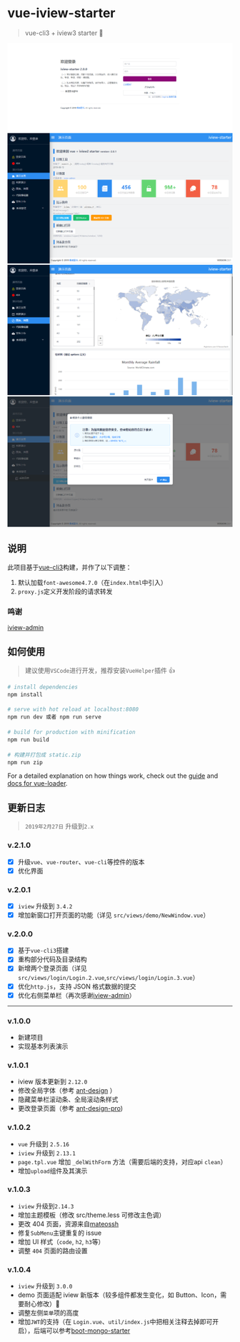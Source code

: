 # vue-iview-starter

> vue-cli3 + iview3 starter 💛

![登录页面（模仿inspinia）](docs/screenshots/login-v3.png)
![演示页面-首页](docs/screenshots/demo-index.png)
![演示页面-地图](docs/screenshots/demo-map.png)
![演示页面-地图](docs/screenshots/demo-reset-pwd.png)

## 说明

此项目基于[vue-cli3](https://cli.vuejs.org/)构建，并作了以下调整：

1. 默认加载`font-awesome4.7.0`（在`index.html`中引入）
2. `proxy.js`定义开发阶段的请求转发


### 鸣谢

[iview-admin](https://github.com/iview/iview-admin/blob/dev/src/views/Main.vue)

## 如何使用
> 建议使用`VSCode`进行开发，推荐安装`VueHelper`插件 👍

``` bash
# install dependencies
npm install

# serve with hot reload at localhost:8080
npm run dev 或者 npm run serve

# build for production with minification
npm run build

# 构建并打包成 static.zip
npm run zip
```

For a detailed explanation on how things work, check out the [guide](http://vuejs-templates.github.io/webpack/) and [docs for vue-loader](http://vuejs.github.io/vue-loader).


## 更新日志
> `2019年2月27日` 升级到`2.x`

### v.2.1.0
- [x] 升级`vue`、`vue-router`、`vue-cli`等控件的版本
- [x] 优化界面

### v.2.0.1
- [x] `iview` 升级到 `3.4.2`
- [x] 增加新窗口打开页面的功能（详见 `src/views/demo/NewWindow.vue`）

### v.2.0.0
- [x] 基于`vue-cli3`搭建
- [x] 重构部分代码及目录结构
- [x] 新增两个登录页面（详见`src/views/login/Login.2.vue`,`src/views/login/Login.3.vue`）
- [x] 优化`http.js`，支持 JSON 格式数据的提交
- [x] 优化右侧菜单栏（再次感谢[iview-admin](https://github.com/iview/iview-admin)）

---

### v.1.0.0

* 新建项目
* 实现基本列表演示

### v.1.0.1

* iview 版本更新到 `2.12.0`
* 修改全局字体（参考 [ant-design](https://github.com/ant-design/ant-design/) ）
* 隐藏菜单栏滚动条、全局滚动条样式
* 更改登录页面（参考 [ant-design-pro](https://github.com/ant-design/ant-design-pro))

### v.1.0.2

* `vue` 升级到 `2.5.16`
* `iview` 升级到 `2.13.1`
* `page.tpl.vue` 增加 `_delWithForm` 方法（需要后端的支持，对应api `clean`）
* 增加`upload`组件及其演示

### v.1.0.3

* `iview` 升级到`2.14.3`
* 增加主题模板（修改 src/theme.less 可修改主色调）
* 更改 404 页面，资源来自[mateossh](https://github.com/mateossh/404)
* 修复`SubMenu`主键重复的 issue
* 增加 UI 样式（`code`, `h2`, `h3`等）
* 调整 `404` 页面的路由设置

### v.1.0.4

* `iview` 升级到 `3.0.0` 
* demo 页面适配 iview 新版本（较多组件都发生变化，如 Button、Icon，需要耐心修改）🔋
* 调整左侧`菜单`项的高度
* 增加`JWT`的支持（在 `Login.vue`、`util/index.js`中把相关注释去掉即可开启），后端可以参考[boot-mongo-starter](https://github.com/0604hx/boot-mongo-starter)